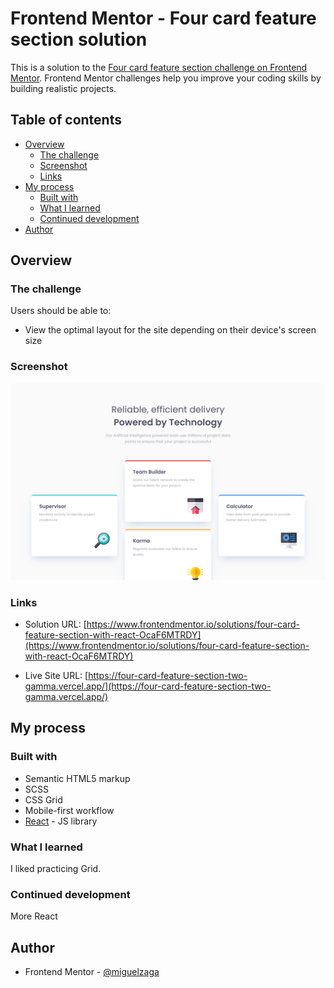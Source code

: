 # Frontend Mentor - Four card feature section solution

This is a solution to the [Four card feature section challenge on Frontend Mentor](https://www.frontendmentor.io/challenges/four-card-feature-section-weK1eFYK). Frontend Mentor challenges help you improve your coding skills by building realistic projects. 

## Table of contents

- [Overview](#overview)
  - [The challenge](#the-challenge)
  - [Screenshot](#screenshot)
  - [Links](#links)
- [My process](#my-process)
  - [Built with](#built-with)
  - [What I learned](#what-i-learned)
  - [Continued development](#continued-development)
- [Author](#author)


## Overview

### The challenge

Users should be able to:

- View the optimal layout for the site depending on their device's screen size

### Screenshot

![](./screenshot.png)

### Links

- Solution URL: [https://www.frontendmentor.io/solutions/four-card-feature-section-with-react-OcaF6MTRDY](https://www.frontendmentor.io/solutions/four-card-feature-section-with-react-OcaF6MTRDY)

- Live Site URL: [https://four-card-feature-section-two-gamma.vercel.app/](https://four-card-feature-section-two-gamma.vercel.app/)

## My process

### Built with

- Semantic HTML5 markup
- SCSS
- CSS Grid
- Mobile-first workflow
- [React](https://reactjs.org/) - JS library

### What I learned

I liked practicing Grid.

### Continued development

More React


## Author

- Frontend Mentor - [@miguelzaga](https://www.frontendmentor.io/profile/miguelzaga)

